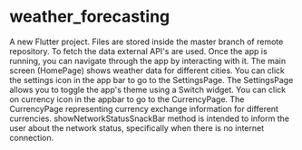 # weather_forecasting

A new Flutter project.
Files are stored inside the master branch of remote repository.
To fetch the data external API's are used.
Once the app is running, you can navigate through the app by interacting with it.
The main screen (HomePage) shows weather data for different cities.
You can click the settings icon in the app bar to go to the SettingsPage.
The SettingsPage allows you to toggle the app's theme using a Switch widget.
You can click on currency icon in the appbar to go to the CurrencyPage.
The CurrencyPage representing currency exchange information for different currencies.
showNetworkStatusSnackBar method is intended to inform the user about the network status, specifically when there is no internet connection.
